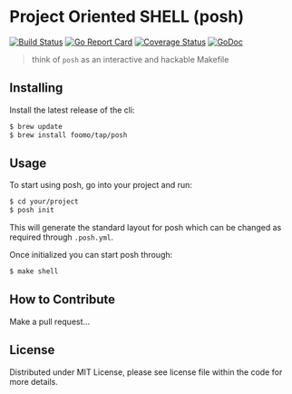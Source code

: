 # Project Oriented SHELL (posh)

[![Build Status](https://github.com/foomo/posh/actions/workflows/test.yml/badge.svg?branch=main&event=push)](https://github.com/foomo/posh/actions/workflows/test.yml)
[![Go Report Card](https://goreportcard.com/badge/github.com/foomo/posh)](https://goreportcard.com/report/github.com/foomo/posh)
[![Coverage Status](https://coveralls.io/repos/github/foomo/posh/badge.svg?branch=main&)](https://coveralls.io/github/foomo/posh?branch=main)
[![GoDoc](https://godoc.org/github.com/foomo/posh?status.svg)](https://godoc.org/github.com/foomo/posh)

> think of `posh` as an interactive and hackable Makefile

## Installing

Install the latest release of the cli:

````bash
$ brew update
$ brew install foomo/tap/posh
````

## Usage

To start using posh, go into your project and run:

```bash
$ cd your/project
$ posh init
```

This will generate the standard layout for posh which can be changed as required through `.posh.yml`.

Once initialized you can start posh through:

```bash
$ make shell
```

## How to Contribute

Make a pull request...

## License

Distributed under MIT License, please see license file within the code for more details.

